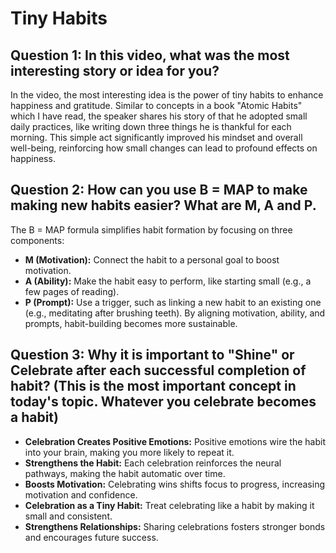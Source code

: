 # Tiny Habits

## Question 1: In this video, what was the most interesting story or idea for you?

In the video, the most interesting idea is the power of tiny habits to enhance happiness and gratitude. Similar to concepts in a book "Atomic Habits" which I have read, the speaker shares his story of that he adopted small daily practices, like writing down three things he is thankful for each morning. This simple act significantly improved his mindset and overall well-being, reinforcing how small changes can lead to profound effects on happiness.

 ## Question 2: How can you use B = MAP to make making new habits easier? What are M, A and P.

 The B = MAP formula simplifies habit formation by focusing on three components:

- **M (Motivation):** Connect the habit to a personal goal to boost motivation.
- **A (Ability):** Make the habit easy to perform, like starting small (e.g., a few pages of reading).
- **P (Prompt):** Use a trigger, such as linking a new habit to an existing one (e.g., meditating after brushing teeth).
By aligning motivation, ability, and prompts, habit-building becomes more sustainable.

## Question 3: Why it is important to "Shine" or Celebrate after each successful completion of habit? (This is the most important concept in today's topic. Whatever you celebrate becomes a habit)

- **Celebration Creates Positive Emotions:** Positive emotions wire the habit into your brain, making you more likely to repeat it.
- **Strengthens the Habit:** Each celebration reinforces the neural pathways, making the habit automatic over time.
- **Boosts Motivation:** Celebrating wins shifts focus to progress, increasing motivation and confidence.
- **Celebration as a Tiny Habit:** Treat celebrating like a habit by making it small and consistent.
- **Strengthens Relationships:** Sharing celebrations fosters stronger bonds and encourages future success.